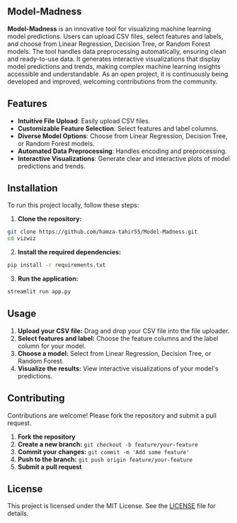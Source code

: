 ## Model-Madness

**Model-Madness** is an innovative tool for visualizing machine learning model predictions. Users can upload CSV files, select features and labels, and choose from Linear Regression, Decision Tree, or Random Forest models. The tool handles data preprocessing automatically, ensuring clean and ready-to-use data. It generates interactive visualizations that display model predictions and trends, making complex machine learning insights accessible and understandable. As an open project, it is continuously being developed and improved, welcoming contributions from the community.

## Features

- **Intuitive File Upload**: Easily upload CSV files.
- **Customizable Feature Selection**: Select features and label columns.
- **Diverse Model Options**: Choose from Linear Regression, Decision Tree, or Random Forest models.
- **Automated Data Preprocessing**: Handles encoding and preprocessing.
- **Interactive Visualizations**: Generate clear and interactive plots of model predictions and trends.

## Installation

To run this project locally, follow these steps:

1. **Clone the repository:**

```sh
git clone https://github.com/hamza-tahir55/Model-Madness.git
cd vizwiz
```

2. **Install the required dependencies:**

```sh
pip install -r requirements.txt
```

3. **Run the application:**

```sh
streamlit run app.py
```

## Usage

1. **Upload your CSV file:** Drag and drop your CSV file into the file uploader.
2. **Select features and label:** Choose the feature columns and the label column for your model.
3. **Choose a model:** Select from Linear Regression, Decision Tree, or Random Forest.
4. **Visualize the results:** View interactive visualizations of your model's predictions.

## Contributing

Contributions are welcome! Please fork the repository and submit a pull request.

1. **Fork the repository**
2. **Create a new branch:** `git checkout -b feature/your-feature`
3. **Commit your changes:** `git commit -m 'Add some feature'`
4. **Push to the branch:** `git push origin feature/your-feature`
5. **Submit a pull request**

## License

This project is licensed under the MIT License. See the [LICENSE](LICENSE) file for details.
